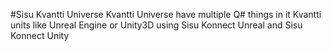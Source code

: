 #Sisu Kvantti Universe
Kvantti Universe have multiple Q# things in it
Kvantti units like Unreal Engine or Unity3D using Sisu Konnect Unreal and Sisu Konnect Unity 